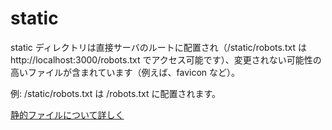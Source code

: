 # static

static ディレクトリは直接サーバのルートに配置され（/static/robots.txt は http://localhost:3000/robots.txt でアクセス可能です）、変更されない可能性の高いファイルが含まれています（例えば、favicon など）。

例: /static/robots.txt は /robots.txt に配置されます。

[静的ファイルについて詳しく](https://ja.nuxtjs.org/guide/assets/#webpack-%E3%81%A7%E6%89%B1%E3%82%8F%E3%81%AA%E3%81%84%E9%9D%99%E7%9A%84%E3%83%95%E3%82%A1%E3%82%A4%E3%83%AB)
